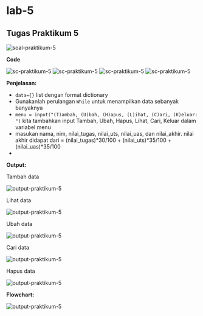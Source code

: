 # lab-5
## Tugas Praktikum 5

![soal-praktikum-5](assets/img/tugas-praktikum-5/tugas-praktikum/1.png)

**Code**

![sc-praktikum-5](assets/img/tugas-praktikum-5/tugas-praktikum/2.png)
![sc-praktikum-5](assets/img/tugas-praktikum-5/tugas-praktikum/3.png)
![sc-praktikum-5](assets/img/tugas-praktikum-5/tugas-praktikum/4.png)
![sc-praktikum-5](assets/img/tugas-praktikum-5/tugas-praktikum/5.png)

**Penjelasan:**
* ``data={}`` list dengan format dictionary
* Gunakanlah perulangan ``While`` untuk menampilkan data sebanyak banyaknya
* ``menu = input("(T)ambah, (U)bah, (H)apus, (L)ihat, (C)ari, (K)eluar: ")`` kita tambahkan input Tambah, Ubah, Hapus, Lihat, Cari, Keluar dalam variabel menu
* masukan nama, nim, nilai_tugas, nilai_uts, nilai_uas, dan nilai_akhir. nilai akhir didapat dari = (nilai_tugas)*30/100 + (nilai_uts)*35/100 + (nilai_uas)*35/100 
* 

**Output:**

Tambah data

![output-praktikum-5](assets/img/tugas-praktikum-5/tugas-praktikum/t.png)


Lihat data

![output-praktikum-5](assets/img/tugas-praktikum-5/tugas-praktikum/l.png)


Ubah data

![output-praktikum-5](assets/img/tugas-praktikum-5/tugas-praktikum/u.png)


Cari data

![output-praktikum-5](assets/img/tugas-praktikum-5/tugas-praktikum/c.png)


Hapus data

![output-praktikum-5](assets/img/tugas-praktikum-5/tugas-praktikum/h.png)


**Flowchart:**

![output-praktikum-5](assets/img/tugas-praktikum-5/tugas-praktikum/flowchart.png)